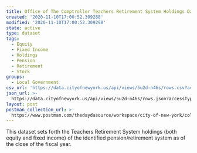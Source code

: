 ```yaml
---
title: Office of The Comptroller Teachers Retirement System Holdings Data
created: '2020-11-10T17:00:52.309288'
modified: '2020-11-10T17:00:52.309298'
state: active
type: dataset
tags:
  - Equity
  - Fixed Income
  - Holdings
  - Pension
  - Retirement
  - Stock
groups:
  - Local Government
csv_url: 'https://data.cityofnewyork.us/api/views/5u2d-n46s/rows.csv?accessType=DOWNLOAD'
json_url: >-
  https://data.cityofnewyork.us/api/views/5u2d-n46s/rows.json?accessType=DOWNLOAD
layout: post
postman_collection_url: >-
  https://www.postman.com/thedaydasource/workspace/city-of-new-york/collection/15909983-21c3e88b-8014-4438-8a5b-34f02b5f6d36
---
```

This dataset sets forth the Teachers Retirement System  holdings (both equity and fixed income) of the identified pension/retirement system as of the close of the fiscal year.

